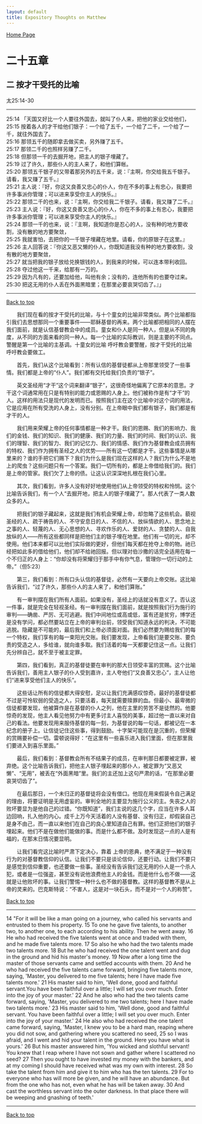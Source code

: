 ```yaml
---
layout: default
title: Expository Thoughts on Matthew
---
```

[ Home Page ]({{site.baseurl}}/index) <br>

<a name="0"></a>
# 二十五章 

## 二 按才干受托的比喻

太25:14-30

***

25:14 「天国又好比一个人要往外国去，就叫了仆人来，把他的家业交给他们，<br>
25:15 按着各人的才干给他们银子：一个给了五千，一个给了二千，一个给了一千，就往外国去了。<br>
25:16 那领五千的随即拿去做买卖，另外赚了五千。<br>
25:17 那领二千的也照样另赚了二千。<br>
25:18 但那领一千的去掘开地，把主人的银子埋藏了。<br>
25:19 过了许久，那些仆人的主人来了，和他们算帐。<br>
25:20 那领五千银子的又带着那另外的五千来，说：『主啊，你交给我五千银子。请看，我又赚了五千。』<br>
25:21 主人说：『好，你这又良善又忠心的仆人，你在不多的事上有忠心，我要把许多事派你管理；可以进来享受你主人的快乐。』<br>
25:22 那领二千的也来，说：『主啊，你交给我二千银子。请看，我又赚了二千。』<br>
25:23 主人说：『好，你这又良善又忠心的仆人，你在不多的事上有忠心，我要把许多事派你管理；可以进来享受你主人的快乐。』<br>
25:24 那领一千的也来，说：『主啊，我知道你是忍心的人，没有种的地方要收割，没有散的地方要聚敛，<br>
25:25 我就害怕，去把你的一千银子埋藏在地里。请看，你的原银子在这里。』<br>
25:26 主人回答说：『你这又恶又懒的仆人，你既知道我没有种的地方要收割，没有散的地方要聚敛，<br>
25:27 就当把我的银子放给兑换银钱的人，到我来的时候，可以连本带利收回。<br>
25:28 夺过他这一千来，给那有一万的。<br>
25:29 因为凡有的，还要加给他，叫他有余；没有的，连他所有的也要夺过来。<br>
25:30 把这无用的仆人丢在外面黑暗里；在那里必要哀哭切齿了。』」<br>

***

[Back to top](#0)

&emsp;&emsp;我们现在看的按才干受托的比喻，与十个童女的比喻非常类似。两个比喻都指引我们去思想那同一个重要事件——耶稣基督的再来。两个比喻都把相同的人摆在我们面前，就是认信基督教会中的成员。童女和仆人是同一种人，但是从不同的角度，从不同的方面来看的同一种人。每一个比喻的实际教训，则是主要的不同点。警醒是第一个比喻的主基调。十童女的比喻 呼吁教会要警醒，按才干受托的比喻呼吁教会要做工。

&emsp;&emsp;首先，我们从这个比喻看到：所有认信的基督徒都从上帝那里领受了一些事情。我们都是上帝的“仆人”。我们都有交托给我们负责的“银子”。

&emsp;&emsp;英文圣经用“才干”这个词来翻译“银子”，这很奇怪地偏离了它原本的意思。才干这个词通常用在只是有特别的能力或恩赐的人身上。他们被称作是有“才干”的人。这样的用法只是现代的发明而已。按照我们主在这个比喻中对这个词的用法，它是应用在所有受洗的人身上，没有分别。在上帝眼中我们都有银子，我们都是有才干的人。

&emsp;&emsp;我们用来荣耀上帝的任何事情都是一种才干。我们的恩赐、我们的影响力、我们的金钱、我们的知识、我们的健康、我们的力量、我们的时间、我们的认识、我们的理智、我们的智力、我们的记忆力、我们的情感、我们作为基督教会成员拥有的特权、我们作为拥有圣经之人的优势——所有这一切都是才干。这些事情是从哪里来的？谁的手把它们赐下？我们为什么是我们现在这样的人？我们为什么不是地上的爬虫？这些问题只有一个答案。我们一切所有的，都是上帝借给我们的。我们是上帝的管家。我们欠了上帝的债。让这认识深深地扎根在我们心里。

&emsp;&emsp;其次，我们看到，许多人没有好好地使用他们从上帝领受的特权和怜悯。这个比喻告诉我们，有一个人“去掘开地，把主人的银子埋藏了”。那人代表了一类人数众多的人。

&emsp;&emsp;把我们的银子藏起来，这就是我们有机会荣耀上帝，却忽略了这些机会。藐视圣经的人、疏于祷告的人、不守安息日的人、不信的人、放纵情欲的人、思念地上之事的人、轻蔑的人、无心思想的人、寻欢作乐的人、爱财的人、贪婪的人、自我放纵的人——所有这些都同样是把他们主的银子埋在地里。他们有一切的光，却不使用。他们本来都可以比他们实际做的更好，但他们每天都在抢夺上帝的物。祂已经把如此多的借给他们，他们却不给祂回报。但以理对伯沙撒的话完全适用在每一个不归正的人身上：“你却没有将荣耀归于那手中有你气息，管理你一切行动的上帝。”（但5:23）

&emsp;&emsp;第三，我们看到：所有口头认信的基督徒，必然有一天要向上帝交账。这比喻告诉我们，“过了许久，那些仆人的主人来了，和他们算账。”

&emsp;&emsp;有一审判摆在我们所有人面前。如果没有，圣经上的话就没有意义了。否认这一件事，就是完全在轻视圣经。有一审判摆在我们面前，就是按照我们行为施行的审判——确凿、严厉、无可逃避。我们中间地位或高或低，富有还是贫穷，博学还是没有学问，都必然要站立在上帝的审判台前，领受我们知道永远的判决，不可能逃脱。隐藏是不可能的，最后我们和上帝必须面对面。我们必然要为赐给我们的每一个特权，我们享有的每一束阳光交账。我们要发现，上帝看我们是要交账、要负责的受造之人，多给谁，就向谁多取。我们活着的每一天都要记住这一点。让我们先分辨自己，就不至于被主定罪。

&emsp;&emsp;第四，我们看到，真正的基督徒要在审判的那大日领受丰富的赏赐。这个比喻告诉我们，善用主人银子的仆人受到嘉许，主人夸他们“又良善又忠心”，主人让他们“进来享受他们主人的快乐”。

&emsp;&emsp;这些话让所有的信徒都大得安慰，足以让我们充满感叹惊奇。最好的基督徒都不过是可怜软弱的受造之人，只要活着，每天就需要赎罪的血。但最小、最卑微的信徒都要发现，他被算作是在基督的仆人之列，他在主里的劳苦不是徒然的。他要惊奇的发现，他主人看见他努力中有更多讨主人喜悦的美事，超过他一直以来对自己的看法。他要发现用来服侍基督的每一刻，为基督说的每一句话，都被记在一本纪念的册子上。让信徒记住这些事，得到鼓励。十字架可能现在是沉重的，但荣耀的赏赐要补偿一切。雷顿说得好：“在这里有一些喜乐进入我们里面，但在那里我们要进入到喜乐里面。”

&emsp;&emsp;最后，我们看到：基督教会所有不结果子的成员，在审判那日都要被定罪，被弃绝。这个比喻告诉我们，把他主人银子埋起来的那仆人，被定罪为“又恶又懒”、“无用”，被丢在“外面黑暗”里。我们的主还加上这句严肃的话，“在那里必要哀哭切齿了”。

&emsp;&emsp;在最后那日，一个未归正的基督徒将会没有借口。他现在用来假装令自己满足的理由，将要证明是无用虚妄的。审判全地的主要显为施行公义的主。失丧之人的败坏要显为是他自己的过错。“你既知道”，我们主说的这几个字，应当在许多人耳边回响，扎入他的内心。成千上万今天活着的人没有基督、没有归正，却假装自己是身不由己，而一直以来他们在自己的良心里知道自己有罪。他们正把他们的银子埋起来。他们不是在做他们能做的事。而是什么都不做。及时发现这一点的人是有福的，在那末日情况要显明。

&emsp;&emsp;让我们看完这比喻时严肃下定决心，靠着 上帝的恩典，绝不满足于一种没有行为的对基督教信仰的认信。让我们不要只是谈论信仰，还要行动。让我们不要只是感觉到信仰重要，也还要做一些事。圣经没有告诉我们这无用的仆人是一个杀人犯，或者是一位强盗，甚至没有说他浪费他主人的金钱。而是他什么也不做——这就是让他败坏的事。让我们警惕一种什么也不做的基督教。这样的基督教不是从上帝的灵来的。巴克斯特说：“不害人，这是对一块石头，而不是对一个人的称赞”。

[Back to top](#0)

***

14 "For it will be like a man going on a journey, who called his servants and entrusted to them his property. 15 To one he gave five talents, to another two, to another one, to each according to his ability. Then he went away. 16 He who had received the five talents went at once and traded with them, and he made five talents more. 17 So also he who had the two talents made two talents more. 18 But he who had received the one talent went and dug in the ground and hid his master's money. 19 Now after a long time the master of those servants came and settled accounts with them. 20 And he who had received the five talents came forward, bringing five talents more, saying, 'Master, you delivered to me five talents; here I have made five talents more.' 21 His master said to him, 'Well done, good and faithful servant.You have been faithful over a little; I will set you over much. Enter into the joy of your master.' 22 And he also who had the two talents came forward, saying, 'Master, you delivered to me two talents; here I have made two talents more.' 23 His master said to him, 'Well done, good and faithful servant. You have been faithful over a little; I will set you over much. Enter into the joy of your master.' 24 He also who had received the one talent came forward, saying, 'Master, I knew you to be a hard man, reaping where you did not sow, and gathering where you scattered no seed, 25 so I was afraid, and I went and hid your talent in the ground. Here you have what is yours.' 26 But his master answered him, 'You wicked and slothful servant! You knew that I reap where I have not sown and gather where I scattered no seed? 27 Then you ought to have invested my money with the bankers, and at my coming I should have received what was my own with interest. 28 So take the talent from him and give it to him who has the ten talents. 29 For to everyone who has will more be given, and he will have an abundance. But from the one who has not, even what he has will be taken away. 30 And cast the worthless servant into the outer darkness. In that place there will be weeping and gnashing of teeth.'

***

[Back to top](#0)
